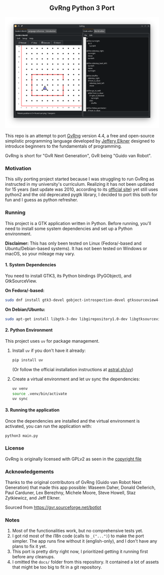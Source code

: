 <h2 align="center">GvRng Python 3 Port</h2>

<img src=".github/gvrng-ported-kde.png" alt="A screenshot of GvRng running in modern KDE Plasma" />

This repo is an attempt to port [GvRng](https://gvr.sourceforge.net/download)
version 4.4, a free and open-source simplistic programming language
developed by [Jeffery Elkner](http://www.elkner.net/) designed to introduce
beginners to the fundamentals of programming.

GvRng is short for "GvR Next Generation", GvR being "Guido van Robot".

### Motivation

This silly porting project started because I was struggling to run GvRng as
instructed in my university's curriculum. Realizing it has not been updated for
15 years (last update was 2010, according to its
[official site](https://gvr.sourceforge.net)) yet still uses python2 and the
old deprecated pygtk library, I decided to port this both for fun and I guess
as python refresher.

### Running

This project is a GTK application written in Python. Before running, you'll
need to install some system dependencies and set up a Python environment.

**Disclaimer:** This has only been tested on Linux (Fedora/-based and
Ubuntu/Debian-based systems). It has not been tested on Windows or macOS,
so your mileage may vary.

#### 1. System Dependencies

You need to install GTK3, its Python bindings (PyGObject), and GtkSourceView.

**On Fedora/-based:**

```bash
sudo dnf install gtk3-devel gobject-introspection-devel gtksourceview4-devel
```

**On Debian/Ubuntu:**

```bash
sudo apt-get install libgtk-3-dev libgirepository1.0-dev libgtksourceview-4-dev
```

#### 2. Python Environment

This project uses `uv` for package management.

1.  Install `uv` if you don't have it already:
    ```bash
    pip install uv
    ```
    (Or follow the official installation instructions at [astral.sh/uv](https://astral.sh/uv))

2.  Create a virtual environment and let uv sync the dependencies:
    ```bash
    uv venv
    source .venv/bin/activate
    uv sync
    ```

#### 3. Running the application

Once the dependencies are installed and the virtual environment is activated,
you can run the application with:

```bash
python3 main.py
```

### License

GvRng is originally licensed with GPLv2 as seen in the [copyright file](./copyright)

### Acknowledgements

Thanks to the original contributors of GvRng (Guido van Robot Next Generation)
that made this app possible: Waseem Daher, Donald Oellerich, Paul Carduner,
Lex Berezhny, Michele Moore, Steve Howell, Staz Zytkiewicz, and Jeff Elkner.

Sourced from https://gvr.sourceforge.net/botlot

### Notes

1.  Most of the functionalities work, but no comprehensive tests yet.
2.  I got rid most of the i18n code (calls to `_("...")`) to make the port
    simpler. The app runs fine without it (english-only), and I don't have any
    plans to fix it yet.
3.  This port is pretty dirty right now, I prioritized getting it running first
    before any cleanups.
4.  I omitted the `docs/` folder from this repository. It contained a lot of
    assets that might be too big to fit in a git repository.
